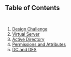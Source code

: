 <h2>Table of Contents</h2>
<br>
<ol>
 <li> <a href="https://github.com/DesignsMP/Lab_Reports/tree/master/CMST%20315/Design%20Challenge">Design Challenge</a></li>
 <li> <a href="https://github.com/DesignsMP/Lab_Reports/tree/master/CMST%20315/Virtual%20Server">Virtual Server</a></li>
 <li> <a href="https://github.com/DesignsMP/Lab_Reports/tree/master/CMST%20315/Active%20Directory">Active Directory</a></li>
 <li><a href="https://github.com/DesignsMP/Lab_Reports/tree/master/Permissions%20and%20Attributes">Permissions and Attributes<a/></li>
 <li><a href="https://github.com/DesignsMP/Lab_Reports/tree/master/DC%20and%20DFS">DC and DFS<a/></li> 
</ol>
